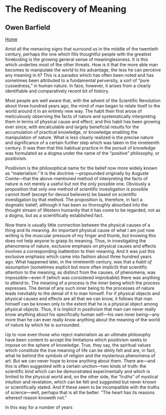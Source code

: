 # The Rediscovery of Meaning
## Owen Barfield
[Home](./index.html)

Amid all the menacing signs that surround us in the middle of the twentieth century, perhaps the one which fills thoughtful people with the greatest foreboding is the growing general sense of meaninglessness. It is this which underlies most of the other threats. How is it that the more able man becomes to manipulate the world to his advantage, the less he can perceive any meaning in it? This is a paradox which has often been noted and has sometimes been attributed to a fundamental perversity, a sort of “pure cussedness,” in human nature. In face, however, it arises from a clearly identifiable and comparatively recent bit of history.

Most people are well aware that, with the advent of the Scientific Revolution about three hundred years ago, the mind of man began to relate itself to the world around it in an entirely new way. The habit then first arose of meticulously observing the facts of nature and systematically interpreting them in terms of physical cause and effect; and this habit has been growing ever since, with encalculable and largely beneficial results for the accumulation of practical knowledge, or knowledge enabling the manipulation of nature. What is less clearly realized is the precise nature and significance of a certain further step which was taken in the nineteenth century. It was then that this habitual practice in the pursuit of knowledge was formulated as a dogma under the name of the “positive” philosophy, or positivism.

Positivism is the philosophical name for the belief now more widely known as “materialism.” It is the doctrine —propounded originally by Auguste Comte—that the above-mentioned method of interpreting the facts of nature is not merely a useful but not the only possible one. Obviously a proposition that only one method of scientific investigation is possible cannot itself (except for devout believers) be based on scientific investigation by that method. The proposition is, therefore, in fact a dogmatic belief; although it has been so thoroughly absorbed into the thought stream of Western humanity that it has come to be regarded, not as a dogma, but as a scientifically established fact.

Now there is usually little connection between the physical causes of a thing and its meaning. An important physical cause of what I am just now writing is the muscular pressure of my finger and thumb, but knowing this does not help anyone to grasp its meaning. Thus, in investigating the phenomena of nature, exclusive emphasis on physical causes and effects involves a corresponding inattention to their meaning. And it was just this exclusive emphasis which came into fashion about three hundred years ago. What happened later, in the nineteenth century, was that a *habit of assumption* (sometimes explicit but more often implicit) that scientific attention to the meaning, as distinct from the causes, of phenomena, was impossible—even if (which was considered improbable) there was anything to attend to. The meaning of a process is the inner being which the process expresses. The denial of any such inner being to the processes of nature leads inevitably to the denial of it to man himself. For if physical objects and physical causes and effects are all that we can know, it follows that man himself  can be known only to the extent that he is a physical object among physical objects. Thus, it is implicit in positivism that man can never really know anything about his specifically human self—his own inner being—any more than he can ever really know anything about the meaning of the world of nature by which he is surrounded.

Up to now even those who reject materialism as an ultimate philosophy have been content to accept the limitations which positivism seeks to impose on the sphere of knowledge. True, they say, the spiritual values which constitute the true meaning of life can be dimly felt and are, in fact, what lie behind the symbols of religion and the mysterious phenomena of art. But we can never hope to know anything about them. There are—and this is often suggested with a certain unction—two kinds of truth: the scientific kind which can be demonstrated experimentally and which is limited to the physical world and, on the other side, the “truths” of mystical intuition and revelation, which can be felt and suggested but never known or scientifically stated. And if these seem to be incompatible with the truths of science—well, perhaps that is all the better. “The heart has its reasons whereof reason knoweth not.”

In this way for a number of years
